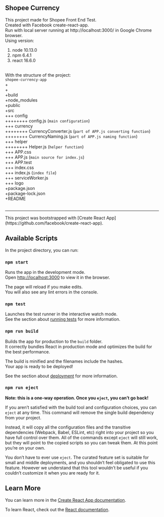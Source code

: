 ## Shopee Currency<br>
This project made for Shopee Front End Test.<br>
Created with Facebook create-react-app.<br>
Run with local server running at http://localhost:3000/ in Google Chrome browser.<br>
Using version:<br>
1. node 10.13.0<br>
2. npm 6.4.1<br>
3. react 16.6.0<br><br>

With the structure of the project:<br>
`shopee-currency-app`<br>
+<br>
+<br>
+build<br>
+node_modules<br>
+public<br>
+src<br>
+++ config<br>
++++++++ config.js (`main configuration`)<br>
+++ currency<br>
++++++++ CurrencyConverter.js (`part of APP.js converting function`)<br>
++++++++ CurrencyNaming.js (`part of APP.js naming function`)<br>
+++ helper<br>
++++++++ Helper.js (`helper function`)<br>
+++ APP.css<br>
+++ APP.js (`main source for index.js`)<br>
+++ APP.test<br>
+++ index.css<br>
+++ index.js (`index file`)<br>
+++ serviceWorker.js<br>
+++ logo<br>
+package.json<br>
+package-lock.json<br>
+README<br><br>
<hr>
This project was bootstrapped with [Create React App](https://github.com/facebook/create-react-app).

## Available Scripts

In the project directory, you can run:

### `npm start`

Runs the app in the development mode.<br>
Open [http://localhost:3000](http://localhost:3000) to view it in the browser.

The page will reload if you make edits.<br>
You will also see any lint errors in the console.

### `npm test`

Launches the test runner in the interactive watch mode.<br>
See the section about [running tests](https://facebook.github.io/create-react-app/docs/running-tests) for more information.

### `npm run build`

Builds the app for production to the `build` folder.<br>
It correctly bundles React in production mode and optimizes the build for the best performance.

The build is minified and the filenames include the hashes.<br>
Your app is ready to be deployed!

See the section about [deployment](https://facebook.github.io/create-react-app/docs/deployment) for more information.

### `npm run eject`

**Note: this is a one-way operation. Once you `eject`, you can’t go back!**

If you aren’t satisfied with the build tool and configuration choices, you can `eject` at any time. This command will remove the single build dependency from your project.

Instead, it will copy all the configuration files and the transitive dependencies (Webpack, Babel, ESLint, etc) right into your project so you have full control over them. All of the commands except `eject` will still work, but they will point to the copied scripts so you can tweak them. At this point you’re on your own.

You don’t have to ever use `eject`. The curated feature set is suitable for small and middle deployments, and you shouldn’t feel obligated to use this feature. However we understand that this tool wouldn’t be useful if you couldn’t customize it when you are ready for it.

## Learn More

You can learn more in the [Create React App documentation](https://facebook.github.io/create-react-app/docs/getting-started).

To learn React, check out the [React documentation](https://reactjs.org/).
